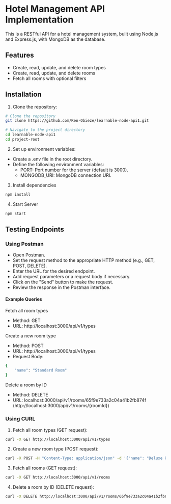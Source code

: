 # Hotel Management API Implementation

This is a RESTful API for a hotel management system, built using Node.js and Express.js, with MongoDB as the database.

## Features

- Create, read, update, and delete room types
- Create, read, update, and delete rooms
- Fetch all rooms with optional filters

## Installation

1. Clone the repository:

```bash
# Clone the repository
git clone https://github.com/Ken-Obieze/learnable-node-api1.git

# Navigate to the project directory
cd learnable-node-api1
cd project-root
```
2. Set up environment variables:
* Create a .env file in the root directory.
* Define the following environment variables:
    +  PORT: Port number for the server (default is 3000).
    + MONGODB_URI: MongoDB connection URI.

3. Install dependencies
```bash
npm install
```

4. Start Server
```bash
npm start
```

## Testing Endpoints
### Using Postman
* Open Postman.
* Set the request method to the appropriate HTTP method (e.g., GET, POST, DELETE).
* Enter the URL for the desired endpoint.
* Add request parameters or a request body if necessary.
* Click on the "Send" button to make the request.
* Review the response in the Postman interface.

#### Example Queries
Fetch all room types
* Method: GET
* URL: http://localhost:3000/api/v1/types

Create a new room type
* Method: POST
* URL: http://localhost:3000/api/v1/types
* Request Body:
```bash
{
    "name": "Standard Room"
}
```

Delete a room by ID
* Method: DELETE
* URL: localhost:3000/api/v1/rooms/65f9e733a2c04a41b2fb874f (http://localhost:3000/api/v1/rooms/{roomId})


### Using CURL
1. Fetch all room types (GET request):

```bash
curl -X GET http://localhost:3000/api/v1/types
```

2. Create a new room type (POST request):

```bash
curl -X POST -H "Content-Type: application/json" -d '{"name": "Deluxe Room"}' http://localhost:3000/api/v1/rooms-types
```
3. Fetch all rooms (GET request):

```bash
curl -X GET http://localhost:3000/api/v1/rooms
```

4. Delete a room by ID (DELETE request):
```bash
curl -X DELETE http://localhost:3000/api/v1/rooms/65f9e733a2c04a41b2fb874f
```
